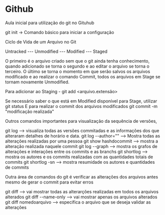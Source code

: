 # Github

Aula inicial para utilização do git no Gituhub

git init -> Comando básico para iniciar a configuração 

Ciclo de Vida de um Arquivo no Git

Untracked --- Unmodified --- Modified --- Staged

O primeiro é o arquivo criado sem que o git ainda tenha conhecimento, quando adicionado se torna o segundo e ao editar o arquivo se torna o terceiro. O último se torna o momento em que serão salvos os arquivos modificado e ao realizar o comando Commit, todos os arquivos em Stage se tornam novamente Unmodified.

Para adicionar ao Staging - git add <arquivo.extensão>

Se necessário saber o que está em Modified disponível para Stage, utilizar git status
E para realizar o commit dos arquivos modificados git commit -m "modificação realizada"

Outros comandos importantes para visualização da sequência de versões,

git log --> visualiza todas as versões commitadas e as informações dos que alteraram detalhes de horário e data.
git log --author="" --> Mostra todas as alterações realizadas por uma pessoa
git show hashdocommit --> mostra a alteração realizada naquele commit
git log --graph --> mostra os grafos de alterações e interações entre os commits e as branchs
git shortlog --> mostra os autores e os commits realizadas com as quantidades totais de commits
git shortlog -sn --> mostra resumidade os autores e quantidades de commits

Outra área de comandos do git é verificar as alterações dos arquivos antes mesmo de gerar o commit para evitar erros

git diff --> vai mostrar todas as alterarções realizadas em todos os arquivos alterados
git diff --name-only --> vai mostrar apenas os arquivos alterados
git diff nomedoarquivo --> especifica o arquivo que se deseja validar as alterações 
